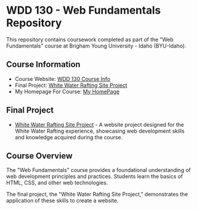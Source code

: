 # WDD 130 - Web Fundamentals Repository

This repository contains coursework completed as part of the "Web Fundamentals" course at Brigham Young University - Idaho (BYU-Idaho).

## Course Information

- Course Website: [WDD 130 Course Info](https://byui-cse.github.io/wdd130-ww-course/)
- Final Project: [White Water Rafting Site Project](https://l-gomes-ar.github.io/wdd130/wwr/)
- My Homepage For Course: [My HomePage](https://l-gomes-ar.github.io/wdd130/)

## Final Project

- [White Water Rafting Site Project](https://l-gomes-ar.github.io/wdd130/wwr/) - A website project designed for the White Water Rafting experience, showcasing web development skills and knowledge acquired during the course.

## Course Overview

The "Web Fundamentals" course provides a foundational understanding of web development principles and practices. Students learn the basics of HTML, CSS, and other web technologies.

The final project, the "White Water Rafting Site Project," demonstrates the application of these skills to create a website.
